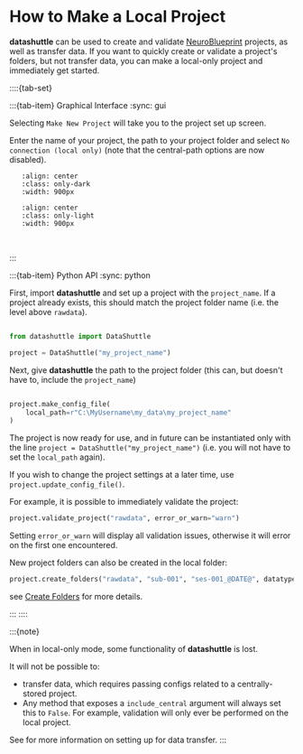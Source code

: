 # How to Make a Local Project

**datashuttle** can be used to create and validate
[NeuroBlueprint](https://neuroblueprint.neuroinformatics.dev/latest/index.html) projects,
as well as transfer data. If you want to quickly create or validate a project's folders,
but not transfer data, you can make a local-only project and immediately get started.

::::{tab-set}

:::{tab-item} Graphical Interface
:sync: gui

Selecting `Make New Project` will take you to the project set up screen.

Enter the name of your project, the path to your project folder and
select `No connection (local only)` (note that the central-path options
are now disabled).

```{image} /_static/screenshots/how-to-make-local-project-configs-dark.png
   :align: center
   :class: only-dark
   :width: 900px
```
```{image} /_static/screenshots/how-to-make-local-project-configs-light.png
   :align: center
   :class: only-light
   :width: 900px
```
<br>

:::

:::{tab-item} Python API
:sync: python

First, import **datashuttle** and set up a project with the ``project_name``.
If a project already exists, this should match the project folder name (i.e. the level above ``rawdata``).


```python

from datashuttle import DataShuttle

project = DataShuttle("my_project_name")

```

Next, give **datashuttle** the path to the project folder (this can,
but doesn't have to, include the ``project_name``)

```python

project.make_config_file(
    local_path=r"C:\MyUsername\my_data\my_project_name"
)

```

The project is now ready for use, and in future can be instantiated only
with the line ``project = DataShuttle("my_project_name")`` (i.e. you will not
have to set the `local_path` again).

If you wish to change the project settings at a later time, use ``project.update_config_file()``.

For example, it is possible to immediately validate the project:

```python
project.validate_project("rawdata", error_or_warn="warn")
```

Setting ``error_or_warn`` will display all validation issues, otherwise
it will error on the first one encountered.

New project folders can also be created in the local folder:

```python
project.create_folders("rawdata", "sub-001", "ses-001_@DATE@", datatype=["ephys", "behav"])
```

see  [Create Folders](how-to-create-folders)  for more details.

:::
::::

:::{note}

When in local-only mode, some functionality of **datashuttle** is lost.

It will not be possible to:
- transfer data, which requires passing configs related to a centrally-stored project.
- Any method that exposes a ``include_central`` argument will always set this to ``False``.
For example, validation will only ever be performed on the local project.

See [](make-a-full-project_target) for more information on setting up for data transfer.
:::
